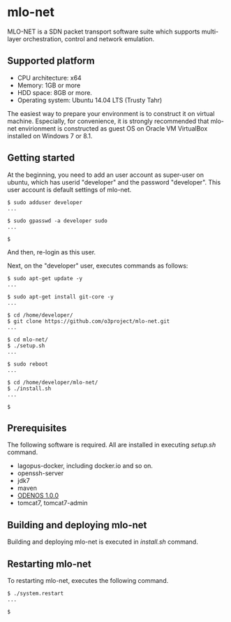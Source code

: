 mlo-net
==============
MLO-NET is a SDN packet transport software suite which supports multi-layer orchestration, control and network emulation.

Supported platform
--------
- CPU architecture: x64
- Memory: 1GB or more
- HDD space: 8GB or more.
- Operating system: Ubuntu 14.04 LTS (Trusty Tahr)

The easiest way to prepare your environment is to construct it on 
virtual machine.
Especially, for convenience, it is strongly recommended that mlo-net 
envirionment is constructed as guest OS on Oracle VM VirtualBox 
installed on Windows 7 or 8.1.

Getting started
--------

At the beginning, you need to add an user account as super-user 
on ubuntu, which has userid "developer" and the password "developer".
This user account is default settings of mlo-net.

```
$ sudo adduser developer
...

$ sudo gpasswd -a developer sudo
...

$
```
And then, re-login as this user.

Next, on the "developer" user, executes commands as follows:

```
$ sudo apt-get update -y
...

$ sudo apt-get install git-core -y
...

$ cd /home/developer/
$ git clone https://github.com/o3project/mlo-net.git
...

$ cd mlo-net/
$ ./setup.sh
...

$ sudo reboot
...

$ cd /home/developer/mlo-net/
$ ./install.sh
...

$

```

Prerequisites
--------
The following software is required.
All are installed in executing *setup.sh* command.

- lagopus-docker, including docker.io and so on.
- openssh-server
- jdk7
- maven
- [ODENOS 1.0.0](https://github.com/o3project/odenos/releases/tag/1.0.0)
- tomcat7, tomcat7-admin


Building and deploying mlo-net
--------
Building and deploying mlo-net is executed in *install.sh* command.

Restarting mlo-net
--------
To restarting mlo-net, executes the following command.
```
$ ./system.restart
...

$ 
```




